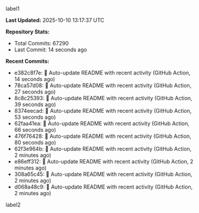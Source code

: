 
label1 
<!-- ACTIVITY_START -->
**Last Updated:** 2025-10-10 13:17:37 UTC

**Repository Stats:**
- Total Commits: 67290
- Last Commit: 14 seconds ago

**Recent Commits:**
- e382c8f7e: 🤖 Auto-update README with recent activity (GitHub Action, 14 seconds ago)
- 78ca57d08: 🤖 Auto-update README with recent activity (GitHub Action, 27 seconds ago)
- 8c8c25393: 🤖 Auto-update README with recent activity (GitHub Action, 39 seconds ago)
- 8374eecad: 🤖 Auto-update README with recent activity (GitHub Action, 53 seconds ago)
- 62faa41ea: 🤖 Auto-update README with recent activity (GitHub Action, 66 seconds ago)
- 476f76428: 🤖 Auto-update README with recent activity (GitHub Action, 80 seconds ago)
- 62f3e964b: 🤖 Auto-update README with recent activity (GitHub Action, 2 minutes ago)
- e86eff312: 🤖 Auto-update README with recent activity (GitHub Action, 2 minutes ago)
- 308a65c45: 🤖 Auto-update README with recent activity (GitHub Action, 2 minutes ago)
- d068a48c9: 🤖 Auto-update README with recent activity (GitHub Action, 2 minutes ago)
<!-- ACTIVITY_END -->

label2
